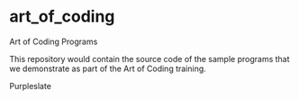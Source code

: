 # art_of_coding
Art of Coding Programs

This repository would contain the source code of the sample programs that we demonstrate as part of the Art of Coding training.

Purpleslate
